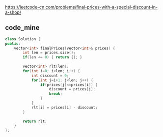 
https://leetcode-cn.com/problems/final-prices-with-a-special-discount-in-a-shop/

## code_mine
```cpp
class Solution {
public:
    vector<int> finalPrices(vector<int>& prices) {
        int len = prices.size();
        if(len <= 0) { return {}; }
        
        vector<int> rlt(len);
        for(int i=0; i<len; i++) {
            int discount = 0;
            for(int j=i+1; j<len; j++) {
                if(prices[j]<=prices[i]) {
                    discount = prices[j];
                    break;
                }
            }
            rlt[i] = prices[i] - discount;
        }
        
        return rlt;
    }
};
```
